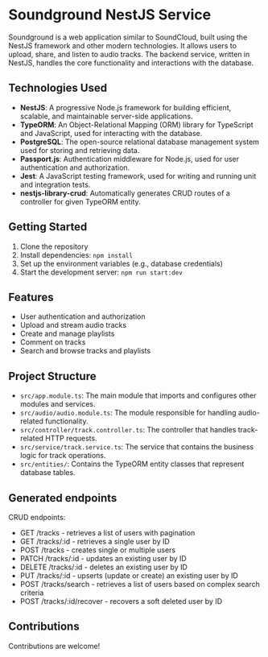 # Soundground NestJS Service

Soundground is a web application similar to SoundCloud, built using the NestJS framework and other modern technologies. It allows users to upload, share, and listen to audio tracks. The backend service, written in NestJS, handles the core functionality and interactions with the database.

## Technologies Used

- **NestJS**: A progressive Node.js framework for building efficient, scalable, and maintainable server-side applications.
- **TypeORM**: An Object-Relational Mapping (ORM) library for TypeScript and JavaScript, used for interacting with the database.
- **PostgreSQL**: The open-source relational database management system used for storing and retrieving data.
- **Passport.js**: Authentication middleware for Node.js, used for user authentication and authorization.
- **Jest**: A JavaScript testing framework, used for writing and running unit and integration tests.
- **nestjs-library-crud**: Automatically generates CRUD routes of a controller for given TypeORM entity.


## Getting Started

1. Clone the repository
2. Install dependencies: `npm install`
3. Set up the environment variables (e.g., database credentials)
4. Start the development server: `npm run start:dev`

## Features

- User authentication and authorization
- Upload and stream audio tracks
- Create and manage playlists
- Comment on tracks
- Search and browse tracks and playlists

## Project Structure

- `src/app.module.ts`: The main module that imports and configures other modules and services.
- `src/audio/audio.module.ts`: The module responsible for handling audio-related functionality.
- `src/controller/track.controller.ts`: The controller that handles track-related HTTP requests.
- `src/service/track.service.ts`: The service that contains the business logic for track operations.
- `src/entities/`: Contains the TypeORM entity classes that represent database tables.

## Generated endpoints
CRUD endpoints:

- GET /tracks - retrieves a list of users with pagination
- GET /tracks/:id - retrieves a single user by ID
- POST /tracks - creates single or multiple users
- PATCH /tracks/:id - updates an existing user by ID
- DELETE /tracks/:id - deletes an existing user by ID
- PUT /tracks/:id - upserts (update or create) an existing user by ID
- POST /tracks/search - retrieves a list of users based on complex search criteria
- POST /tracks/:id/recover - recovers a soft deleted user by ID

## Contributions
Contributions are welcome!

